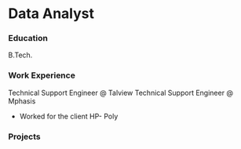 # Data Analyst

### Education
B.Tech.

### Work Experience
Technical Support Engineer @ Talview
Technical Support Engineer @ Mphasis
- Worked for the client HP- Poly

### Projects

